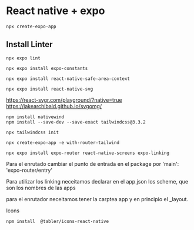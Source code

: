 # React native + expo

```
npx create-expo-app
```

## Install Linter 

```
npx expo lint
```

```
npx expo install expo-constants

npx expo install react-native-safe-area-context
```

```
npx expo install react-native-svg
```

https://react-svgr.com/playground/?native=true
https://jakearchibald.github.io/svgomg/

```
npm install nativewind
npm install --save-dev --save-exact tailwindcss@3.3.2

npx tailwindcss init
```

```
npx create-expo-app -e with-router-tailwind
```

```
npx expo install expo-router react-native-screens expo-linking
```

Para el enrutado cambiar el punto de entrada en el package por 'main': 'expo-router/entry'

Para utilizar los linking neceitamos declarar en el app.json los scheme, que son los nombres de las apps

para el enrutador neceitamos tener la carptea app y en principio el _layout.

Icons

```
npm install  @tabler/icons-react-native
```